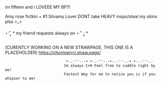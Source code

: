 im fifteen and i LOVEEE MY BF!!!

Amy rose fictkin + #1 Silvamy Lover
DONT take HEAVY inspo/steal my skins plss >_>

⋆·˚ ༘ * my friend requests always on ⋆·˚ ༘ *

(CURENTLY WORKING ON A NEW STRAWPAGE, THIS ONE IS A PLACEHOLDER) https://chomperrrr.straw.page/



                  


    


                                •·.·''·.·• •·.·''·.·•·.·''·.·• •·.·''·.·
                               Im always C+H Feel free to cuddle right by me!
                               Fastest Way for me to notice you is if you whipser to me! 
